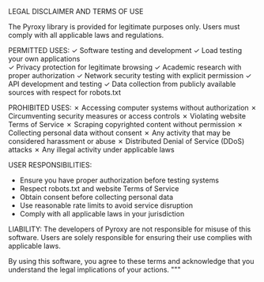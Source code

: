 LEGAL DISCLAIMER AND TERMS OF USE

The Pyroxy library is provided for legitimate purposes only. Users must comply 
with all applicable laws and regulations.

PERMITTED USES:
✓ Software testing and development
✓ Load testing your own applications  
✓ Privacy protection for legitimate browsing
✓ Academic research with proper authorization
✓ Network security testing with explicit permission
✓ API development and testing
✓ Data collection from publicly available sources with respect for robots.txt

PROHIBITED USES:
✗ Accessing computer systems without authorization
✗ Circumventing security measures or access controls
✗ Violating website Terms of Service
✗ Scraping copyrighted content without permission
✗ Collecting personal data without consent
✗ Any activity that may be considered harassment or abuse
✗ Distributed Denial of Service (DDoS) attacks
✗ Any illegal activity under applicable laws

USER RESPONSIBILITIES:
- Ensure you have proper authorization before testing systems
- Respect robots.txt and website Terms of Service
- Obtain consent before collecting personal data
- Use reasonable rate limits to avoid service disruption
- Comply with all applicable laws in your jurisdiction

LIABILITY:
The developers of Pyroxy are not responsible for misuse of this software.
Users are solely responsible for ensuring their use complies with applicable laws.

By using this software, you agree to these terms and acknowledge that you
understand the legal implications of your actions.
"""
